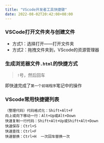 ```yaml
---
title: "VScode开发者工具快捷键"
date: 2022-08-02T20:42:08+08:00
---
```


### VSCode打开文件夹与创建文件
- 方式1：选择打开——打开文件夹
- 方式2：拖拽文件夹到，VScode的资源管理器
### 生成浏览器文件`.html`的快捷方式
> `!`号，然后回车

即快速完成了`第一个前端程序`笔记中的操作
### VScode常用快捷键列表
```
（整理代码）代码格式化：Shift+Alt+F
向上或向下移动一行：Alt+Up或Alt+Down
快速复制一行代码：Shift+Alt+Up或Shift+Alt+Down
快速保存：Ctrl+S
快速查找：Ctrl+F
快速替换：Ctrl+H  一次回车替换一次
```
